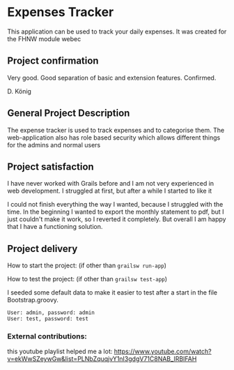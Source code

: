 # Expenses Tracker
This application can be used to track your daily expenses. It was created for the FHNW module webec

## Project confirmation

Very good. Good separation of basic and extension features. Confirmed.

D. König

## General Project Description
The expense tracker is used to track expenses and to categorise them. The web-application also has role based security which allows different things for the admins and normal users


## Project satisfaction
I have never worked with Grails before and I am not very experienced in web development. I struggled at first, but after a while I started to like it

I could not finish everything the way I wanted, because I struggled with the time. In the beginning I wanted to export the monthly statement to pdf, but I just couldn't make it work, so I reverted it completely. But overall I am happy that I have a functioning solution. 

## Project delivery

How to start the project: (if other than `grailsw run-app`)

How to test the project:  (if other than `grailsw test-app`)


I seeded some default data to make it easier to test after a start in the file Bootstrap.groovy.

    User: admin, password: admin
    User: test, password: test

### External contributions:
this youtube playlist helped me a lot:
 https://www.youtube.com/watch?v=ekWwSZeywGw&list=PLNbZquqjvY1nI3gdgV71C8NAB_IRBIFAH

